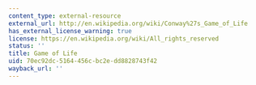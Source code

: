 ```yaml
---
content_type: external-resource
external_url: http://en.wikipedia.org/wiki/Conway%27s_Game_of_Life
has_external_license_warning: true
license: https://en.wikipedia.org/wiki/All_rights_reserved
status: ''
title: Game of Life
uid: 70ec92dc-5164-456c-bc2e-dd8828743f42
wayback_url: ''
---
```

